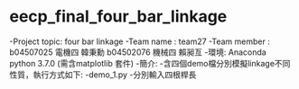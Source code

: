 # eecp_final_four_bar_linkage
-Project topic: four bar linkage
-Team name : team27 
-Team member : b04507025 電機四 韓秉勳
              b04502076 機械四 賴昶亙
-環境:
Anaconda python 3.7.0 (需含matplotlib 套件)
-簡介:
    -含四個demo檔分別模擬linkage不同性質，執行方式如下:
    -demo_1.py
        -分別輸入四根桿長